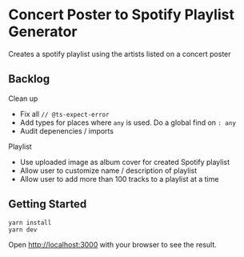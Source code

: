 # Concert Poster to Spotify Playlist Generator

Creates a spotify playlist using the artists listed on a concert poster

## Backlog

Clean up

- Fix all `// @ts-expect-error`
- Add types for places where `any` is used. Do a global find on `: any`
- Audit depenencies / imports

Playlist

- Use uploaded image as album cover for created Spotify playlist
- Allow user to customize name / description of playlist
- Allow user to add more than 100 tracks to a playlist at a time

## Getting Started

```
yarn install
yarn dev
```

Open [http://localhost:3000](http://localhost:3000) with your browser to see the result.
